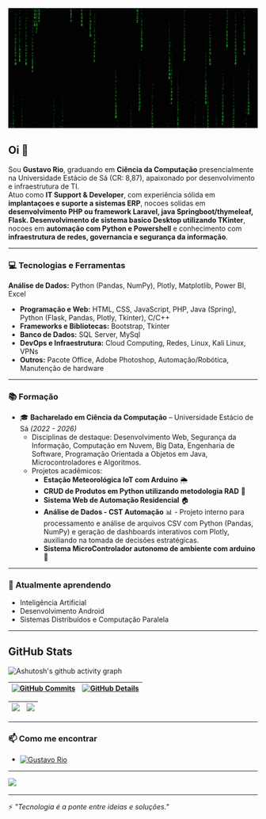 <img width="800" height="242" alt="image" src="https://github.com/GustavoRio99/GustavoRio99/blob/main/background.gif?raw=true" />

## Oi 👋

Sou **Gustavo Rio**, graduando em **Ciência da Computação** presencialmente na Universidade Estácio de Sá (CR: 8,87), apaixonado por desenvolvimento e infraestrutura de TI.  
Atuo como **IT Support & Developer**, com experiência sólida em **implantaçoes e suporte a sistemas ERP**, nocoes solidas em **desenvolvimento  PHP ou framework Laravel, java Springboot/thymeleaf, Flask. Desenvolvimento de sistema basico Desktop utilizando TKinter**, nocoes em **automação com Python e Powershell** e conhecimento com **infraestrutura de redes, governancia e segurança da informação**.

---

### 💻 Tecnologias e Ferramentas
**Análise de Dados:** Python (Pandas, NumPy), Plotly, Matplotlib, Power BI, Excel
- **Programação e Web:** HTML, CSS, JavaScript, PHP, Java (Spring), Python (Flask, Pandas, Plotly, Tkinter), C/C++
- **Frameworks e Bibliotecas:** Bootstrap, Tkinter
- **Banco de Dados:** SQL Server, MySql
- **DevOps e Infraestrutura:** Cloud Computing, Redes, Linux, Kali Linux, VPNs
- **Outros:** Pacote Office, Adobe Photoshop, Automação/Robótica, Manutenção de hardware

---

### 📚 Formação
- 🎓 **Bacharelado em Ciência da Computação** – Universidade Estácio de Sá *(2022 - 2026)*
  - Disciplinas de destaque: Desenvolvimento Web, Segurança da Informação, Computação em Nuvem, Big Data, Engenharia de Software, Programação Orientada a Objetos em Java, Microcontroladores e Algoritmos.
  - Projetos acadêmicos:  
    - **Estação Meteorológica IoT com Arduino** 🌦️  
    - **CRUD de Produtos em Python utilizando metodologia RAD** 🐍  
    - **Sistema Web de Automação Residencial** 🏠  
    - **Análise de Dados - CST Automação** 📊 - Projeto interno para processamento e análise de arquivos CSV com Python (Pandas, NumPy) e geração de dashboards interativos com Plotly, auxiliando na tomada de decisões estratégicas.
    - **Sistema MicroControlador autonomo de ambiente com arduino** 🌱
  

---

### 🌱 Atualmente aprendendo
- Inteligência Artificial  
- Desenvolvimento Android  
- Sistemas Distribuídos e Computação Paralela  
--- 

## GitHub Stats

![Ashutosh's github activity graph](https://github-readme-activity-graph.vercel.app/graph?username=GustavoRio99&bg_color=121214&color=04d361&line=8257e5&point=04d361&area=true&hide_border=true) 

 | [![GitHub Commits](http://github-profile-summary-cards.vercel.app/api/cards/productive-time?username=GustavoRio99&theme=dracula&utcOffset=-3)](https://github.com/vn7n24fzkq/github-profile-summary-cards) | [![GitHub Details](http://github-profile-summary-cards.vercel.app/api/cards/profile-details?username=GustavoRio99&theme=dracula)](https://github.com/vn7n24fzkq/github-profile-summary-cards) |  
 | ----------- | ----------- |

| <img height="250px"  src="https://github-readme-stats.vercel.app/api?username=GustavoRio99&show_icons=true&theme=dracula&include_all_commits=true&count_private=true&title_color=04d361&icon_color=04d361&bg_color=121214&locale=pt-br&text_color=8257e5"/> | <img height="250px"  src="https://github-readme-stats.vercel.app/api/top-langs/?username=GustavoRio99&layout=compact&langs_count=8&theme=onedark&title_color=04d361&bg_color=121214&text_color=8257e5&locale=pt-br"/> | 
 | ----------- | ----------- |


---

### 📫 Como me encontrar
- <a href="https://linkedin.com/in/techgustavorio" target="_blank"><img align="center" src="https://raw.githubusercontent.com/rahuldkjain/github-profile-readme-generator/master/src/images/icons/Social/linked-in-alt.svg" alt="Gustavo Rio" height="30" width="40" /></a>
---

![](https://komarev.com/ghpvc/?username=GustavoRio99&style=for-the-badge)


---


⚡ *"Tecnologia é a ponte entre ideias e soluções."*
